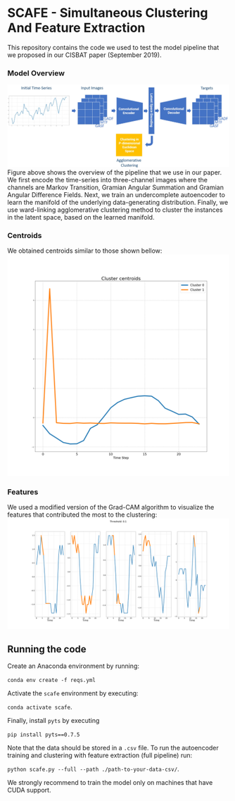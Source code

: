 # SCAFE - Simultaneous Clustering And Feature Extraction
This repository contains the code we used to test the model pipeline that we proposed in our CISBAT paper (September 2019).

### Model Overview
![Model Overview](./img/model_overview.JPG)
Figure above shows the overview of the pipeline that we use in our paper. We first encode the
time-series into three-channel images where the channels are Markov Transition, Gramian 
Angular Summation and Gramian Angular Difference Fields. Next, we train an undercomplete
autoencoder to learn the manifold of the underlying data-generating distribution. Finally,
we use ward-linking agglomerative clustering method to cluster the instances in the
latent space, based on the learned manifold.

### Centroids
We obtained centroids similar to those shown bellow:
![Centroids](./plots/centroids.png)

### Features
We used a modified version of the Grad-CAM algorithm to visualize the 
features that contributed the most to the clustering:
![Heatmaps](./plots/projected_features_threshold_0.1.png)

## Running the code
Create an Anaconda environment by running:

`conda env create -f reqs.yml`

Activate the `scafe` environment by executing:
 
`conda activate scafe`.
 
Finally, install `pyts` by executing

`pip install pyts==0.7.5`

Note that the data should be stored in a `.csv` file. To run the autoencoder
training and clustering with feature extraction (full pipeline) run:

`python scafe.py --full --path ./path-to-your-data-csv/`.

We strongly recommend to train the model only on machines that have CUDA 
support.
